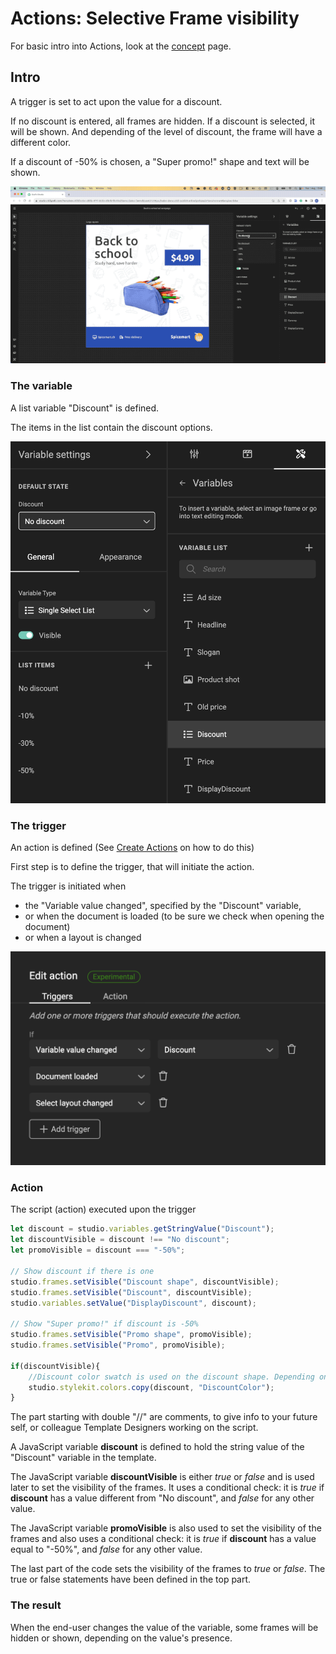 # Actions: Selective Frame visibility

For basic intro into Actions, look at the [concept](/GraFx-Studio/concepts/actions/) page.

## Intro

A trigger is set to act upon the value for a discount.

If no discount is entered, all frames are hidden. If a discount is selected, it will be shown. And depending of the level of discount, the frame will have a different color.

If a discount of -50% is chosen, a "Super promo!" shape and text will be shown.

![Movie](demo.gif)

### The variable

A list variable "Discount" is defined.

The items in the list contain the discount options.

![screenshot](variable.png)

### The trigger

An action is defined (See [Create Actions](/GraFx-Studio/guides/actions/create/) on how to do this)

First step is to define the trigger, that will initiate the action.

The trigger is initiated when

- the "Variable value changed", specified by the "Discount" variable, 
- or when the document is loaded (to be sure we check when opening the document)
- or when a layout is changed

![screenshot](action-definition.png)

### Action

The script (action) executed upon the trigger

``` js
let discount = studio.variables.getStringValue("Discount");
let discountVisible = discount !== "No discount";
let promoVisible = discount === "-50%";

// Show discount if there is one
studio.frames.setVisible("Discount shape", discountVisible);
studio.frames.setVisible("Discount", discountVisible);
studio.variables.setValue("DisplayDiscount", discount);

// Show "Super promo!" if discount is -50%
studio.frames.setVisible("Promo shape", promoVisible);
studio.frames.setVisible("Promo", promoVisible);

if(discountVisible){
    //Discount color swatch is used on the discount shape. Depending on the value of the Discount variable, we change the color of the swatch
    studio.stylekit.colors.copy(discount, "DiscountColor");
}
```

The part starting with double "//" are comments, to give info to your future self, or colleague Template Designers working on the script.

A JavaScript variable **discount** is defined to hold the string value of the "Discount" variable in the template.

The JavaScript variable **discountVisible** is either *true* or *false* and is used later to set the visibility of the frames. It uses a conditional check: it is *true* if **discount** has a value different from "No discount", and *false* for any other value.

The JavaScript variable **promoVisible** is also used to set the visibility of the frames and also uses a conditional check: it is *true* if **discount** has a value equal to "-50%", and *false* for any other value.

The last part of the code sets the visibility of the frames to *true* or *false*. The true or false statements have been defined in the top part.

### The result

When the end-user changes the value of the variable, some frames will be hidden or shown, depending on the value's presence.
